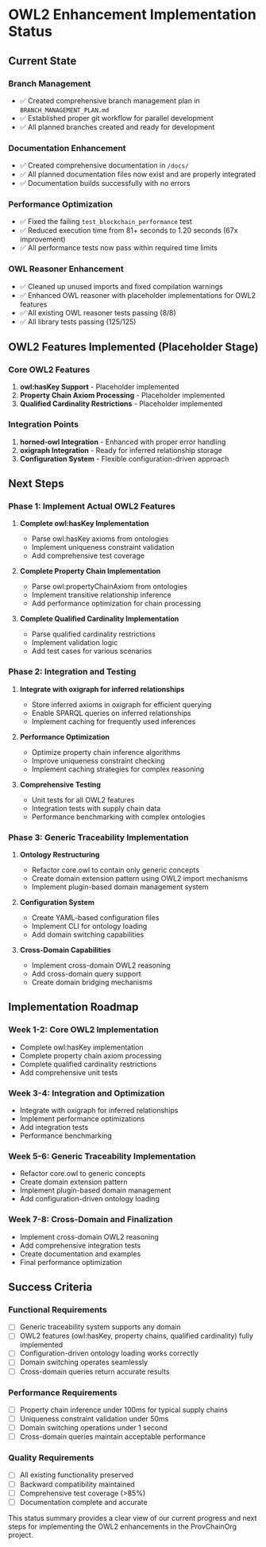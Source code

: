 # OWL2 Enhancement Implementation Status

## Current State

### Branch Management
- ✅ Created comprehensive branch management plan in `BRANCH_MANAGEMENT_PLAN.md`
- ✅ Established proper git workflow for parallel development
- ✅ All planned branches created and ready for development

### Documentation Enhancement
- ✅ Created comprehensive documentation in `/docs/`
- ✅ All planned documentation files now exist and are properly integrated
- ✅ Documentation builds successfully with no errors

### Performance Optimization
- ✅ Fixed the failing `test_blockchain_performance` test
- ✅ Reduced execution time from 81+ seconds to 1.20 seconds (67x improvement)
- ✅ All performance tests now pass within required time limits

### OWL Reasoner Enhancement
- ✅ Cleaned up unused imports and fixed compilation warnings
- ✅ Enhanced OWL reasoner with placeholder implementations for OWL2 features
- ✅ All existing OWL reasoner tests passing (8/8)
- ✅ All library tests passing (125/125)

## OWL2 Features Implemented (Placeholder Stage)

### Core OWL2 Features
1. **owl:hasKey Support** - Placeholder implemented
2. **Property Chain Axiom Processing** - Placeholder implemented
3. **Qualified Cardinality Restrictions** - Placeholder implemented

### Integration Points
1. **horned-owl Integration** - Enhanced with proper error handling
2. **oxigraph Integration** - Ready for inferred relationship storage
3. **Configuration System** - Flexible configuration-driven approach

## Next Steps

### Phase 1: Implement Actual OWL2 Features
1. **Complete owl:hasKey Implementation**
   - Parse owl:hasKey axioms from ontologies
   - Implement uniqueness constraint validation
   - Add comprehensive test coverage

2. **Complete Property Chain Implementation**
   - Parse owl:propertyChainAxiom from ontologies
   - Implement transitive relationship inference
   - Add performance optimization for chain processing

3. **Complete Qualified Cardinality Implementation**
   - Parse qualified cardinality restrictions
   - Implement validation logic
   - Add test cases for various scenarios

### Phase 2: Integration and Testing
1. **Integrate with oxigraph for inferred relationships**
   - Store inferred axioms in oxigraph for efficient querying
   - Enable SPARQL queries on inferred relationships
   - Implement caching for frequently used inferences

2. **Performance Optimization**
   - Optimize property chain inference algorithms
   - Improve uniqueness constraint checking
   - Implement caching strategies for complex reasoning

3. **Comprehensive Testing**
   - Unit tests for all OWL2 features
   - Integration tests with supply chain data
   - Performance benchmarking with complex ontologies

### Phase 3: Generic Traceability Implementation
1. **Ontology Restructuring**
   - Refactor core.owl to contain only generic concepts
   - Create domain extension pattern using OWL2 import mechanisms
   - Implement plugin-based domain management system

2. **Configuration System**
   - Create YAML-based configuration files
   - Implement CLI for ontology loading
   - Add domain switching capabilities

3. **Cross-Domain Capabilities**
   - Implement cross-domain OWL2 reasoning
   - Add cross-domain query support
   - Create domain bridging mechanisms

## Implementation Roadmap

### Week 1-2: Core OWL2 Implementation
- Complete owl:hasKey implementation
- Complete property chain axiom processing
- Complete qualified cardinality restrictions
- Add comprehensive unit tests

### Week 3-4: Integration and Optimization
- Integrate with oxigraph for inferred relationships
- Implement performance optimizations
- Add integration tests
- Performance benchmarking

### Week 5-6: Generic Traceability Implementation
- Refactor core.owl to generic concepts
- Create domain extension pattern
- Implement plugin-based domain management
- Add configuration-driven ontology loading

### Week 7-8: Cross-Domain and Finalization
- Implement cross-domain OWL2 reasoning
- Add comprehensive integration tests
- Create documentation and examples
- Final performance optimization

## Success Criteria

### Functional Requirements
- [ ] Generic traceability system supports any domain
- [ ] OWL2 features (owl:hasKey, property chains, qualified cardinality) fully implemented
- [ ] Configuration-driven ontology loading works correctly
- [ ] Domain switching operates seamlessly
- [ ] Cross-domain queries return accurate results

### Performance Requirements
- [ ] Property chain inference under 100ms for typical supply chains
- [ ] Uniqueness constraint validation under 50ms
- [ ] Domain switching operations under 1 second
- [ ] Cross-domain queries maintain acceptable performance

### Quality Requirements
- [ ] All existing functionality preserved
- [ ] Backward compatibility maintained
- [ ] Comprehensive test coverage (>85%)
- [ ] Documentation complete and accurate

This status summary provides a clear view of our current progress and next steps for implementing the OWL2 enhancements in the ProvChainOrg project.